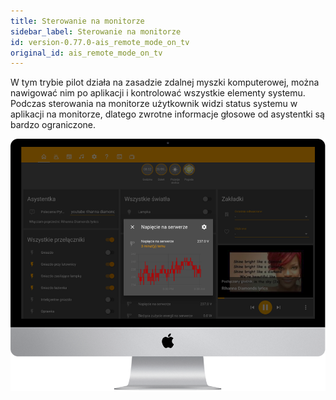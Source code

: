 ```yaml
---
title: Sterowanie na monitorze
sidebar_label: Sterowanie na monitorze
id: version-0.77.0-ais_remote_mode_on_tv
original_id: ais_remote_mode_on_tv
---
```


W tym trybie pilot działa na zasadzie zdalnej myszki komputerowej, można nawigować nim po aplikacji i kontrolować wszystkie elementy systemu. Podczas sterowania na monitorze użytkownik widzi status systemu w aplikacji na monitorze, dlatego zwrotne informacje głosowe od asystentki są bardzo ograniczone.

![Sterowanie na monitorze](/img/en/remote/remote_on_tv_mode.png)
